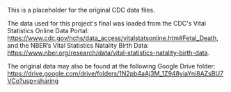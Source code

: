 This is a placeholder for the original CDC data files.

The data used for this project's final was loaded from the CDC's Vital Statistics Online Data Portal: https://www.cdc.gov/nchs/data_access/vitalstatsonline.htm#Fetal_Death, and the NBER’s Vital Statistics Natality Birth Data: https://www.nber.org/research/data/vital-statistics-natality-birth-data.

The original data may also be found at the following Google Drive folder: https://drive.google.com/drive/folders/1N2pb4aAj3M_1Z948yiaYni8AZsBU7VCo?usp=sharing
